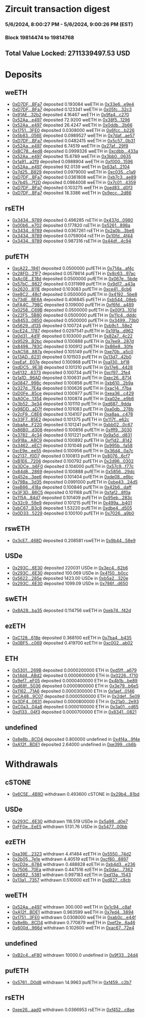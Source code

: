 # Zircuit transaction digest
### 5/6/2024, 8:00:27 PM - 5/6/2024, 9:00:26 PM (EST)
### Block 19814474 to 19814768

## Total Value Locked: 2711339497.53 USD

# Deposits
## weETH
- [0xD7DF...BFa7](https://etherscan.io/address/0xD7DF7E085214743530afF339aFC420c7c720BFa7) deposited 0.193084 weETH in [0x33e6...e9e4](https://etherscan.io/tx/0xD7DF7E085214743530afF339aFC420c7c720BFa7)
- [0xD7DF...BFa7](https://etherscan.io/address/0xD7DF7E085214743530afF339aFC420c7c720BFa7) deposited 0.123341 weETH in [0x05fc...32c3](https://etherscan.io/tx/0xD7DF7E085214743530afF339aFC420c7c720BFa7)
- [0x91AE...32b2](https://etherscan.io/address/0x91AE8a40B939e6A8135D94b9A61EC82AE8c132b2) deposited 4.16467 weETH in [0x9fa4...c270](https://etherscan.io/tx/0x91AE8a40B939e6A8135D94b9A61EC82AE8c132b2)
- [0x52Aa...e497](https://etherscan.io/address/0x52Aa899454998Be5b000Ad077a46Bbe360F4e497) deposited 72.9200 weETH in [0x38f5...1296](https://etherscan.io/tx/0x52Aa899454998Be5b000Ad077a46Bbe360F4e497)
- [0x52Aa...e497](https://etherscan.io/address/0x52Aa899454998Be5b000Ad077a46Bbe360F4e497) deposited 26.4247 weETH in [0x0ddb...2b66](https://etherscan.io/tx/0x52Aa899454998Be5b000Ad077a46Bbe360F4e497)
- [0x1751...3FE0](https://etherscan.io/address/0x175112E330fc73820bB6255193f17236a79e3FE0) deposited 0.0308000 weETH in [0x6fcc...b226](https://etherscan.io/tx/0x175112E330fc73820bB6255193f17236a79e3FE0)
- [0x5b83...056E](https://etherscan.io/address/0x5b83EeE198De28EfC66C0a0403549581f7Ed056E) deposited 0.0989527 weETH in [0x7daf...ae57](https://etherscan.io/tx/0x5b83EeE198De28EfC66C0a0403549581f7Ed056E)
- [0xD7DF...BFa7](https://etherscan.io/address/0xD7DF7E085214743530afF339aFC420c7c720BFa7) deposited 0.0482415 weETH in [0x5c57...0b31](https://etherscan.io/tx/0xD7DF7E085214743530afF339aFC420c7c720BFa7)
- [0x52Aa...e497](https://etherscan.io/address/0x52Aa899454998Be5b000Ad077a46Bbe360F4e497) deposited 6.74519 weETH in [0x27af...29f9](https://etherscan.io/tx/0x52Aa899454998Be5b000Ad077a46Bbe360F4e497)
- [0xBC78...4ed8](https://etherscan.io/address/0xBC78c958406f2e86fD8ADE495e236E13ccD34ed8) deposited 0.0999326 weETH in [0xcdbb...433a](https://etherscan.io/tx/0xBC78c958406f2e86fD8ADE495e236E13ccD34ed8)
- [0x52Aa...e497](https://etherscan.io/address/0x52Aa899454998Be5b000Ad077a46Bbe360F4e497) deposited 15.6789 weETH in [0x3bb0...0635](https://etherscan.io/tx/0x52Aa899454998Be5b000Ad077a46Bbe360F4e497)
- [0x1a91...a2f9](https://etherscan.io/address/0x1a918B065811F440EfbC7b0E69Ed948cE315a2f9) deposited 0.0988904 weETH in [0xf000...1596](https://etherscan.io/tx/0x1a918B065811F440EfbC7b0E69Ed948cE315a2f9)
- [0x52Aa...e497](https://etherscan.io/address/0x52Aa899454998Be5b000Ad077a46Bbe360F4e497) deposited 92.0139 weETH in [0x63a1...2104](https://etherscan.io/tx/0x52Aa899454998Be5b000Ad077a46Bbe360F4e497)
- [0x7d25...B829](https://etherscan.io/address/0x7d25b2c479AA7c82aB87647e6aB8d2E63244B829) deposited 0.0979000 weETH in [0xc035...c1a9](https://etherscan.io/tx/0x7d25b2c479AA7c82aB87647e6aB8d2E63244B829)
- [0xD7DF...BFa7](https://etherscan.io/address/0xD7DF7E085214743530afF339aFC420c7c720BFa7) deposited 0.0361808 weETH in [0xb7c3...ae89](https://etherscan.io/tx/0xD7DF7E085214743530afF339aFC420c7c720BFa7)
- [0x7b45...7f2D](https://etherscan.io/address/0x7b455DBb176DeC4a0BC81986c9b1E4ceE8327f2D) deposited 0.0984008 weETH in [0x7c01...4359](https://etherscan.io/tx/0x7b455DBb176DeC4a0BC81986c9b1E4ceE8327f2D)
- [0xD7DF...BFa7](https://etherscan.io/address/0xD7DF7E085214743530afF339aFC420c7c720BFa7) deposited 0.103275 weETH in [0xed83...d0f3](https://etherscan.io/tx/0xD7DF7E085214743530afF339aFC420c7c720BFa7)
- [0xD7DF...BFa7](https://etherscan.io/address/0xD7DF7E085214743530afF339aFC420c7c720BFa7) deposited 18.3386 weETH in [0x9ecc...2d86](https://etherscan.io/tx/0xD7DF7E085214743530afF339aFC420c7c720BFa7)
## rsETH
- [0x3434...9789](https://etherscan.io/address/0x34349c5569e7B846c3558961552D2202760A9789) deposited 0.496285 rsETH in [0x437d...0980](https://etherscan.io/tx/0x34349c5569e7B846c3558961552D2202760A9789)
- [0x00b6...e702](https://etherscan.io/address/0x00b6D5DEe77B17bB0A4DEA1AD66351BF8C72e702) deposited 0.177820 rsETH in [0x5261...898a](https://etherscan.io/tx/0x00b6D5DEe77B17bB0A4DEA1AD66351BF8C72e702)
- [0x3434...9789](https://etherscan.io/address/0x34349c5569e7B846c3558961552D2202760A9789) deposited 0.0367261 rsETH in [0x2a0b...3be6](https://etherscan.io/tx/0x34349c5569e7B846c3558961552D2202760A9789)
- [0x3434...9789](https://etherscan.io/address/0x34349c5569e7B846c3558961552D2202760A9789) deposited 0.0759004 rsETH in [0x10fd...4f44](https://etherscan.io/tx/0x34349c5569e7B846c3558961552D2202760A9789)
- [0x3434...9789](https://etherscan.io/address/0x34349c5569e7B846c3558961552D2202760A9789) deposited 0.987316 rsETH in [0x44df...4c94](https://etherscan.io/tx/0x34349c5569e7B846c3558961552D2202760A9789)
## pufETH
- [0xcA22...1941](https://etherscan.io/address/0xcA227b862E25009a6e20652E6E1B4982B0F41941) deposited 0.0500000 pufETH in [0x714a...af4c](https://etherscan.io/tx/0xcA227b862E25009a6e20652E6E1B4982B0F41941)
- [0x28FD...21F7](https://etherscan.io/address/0x28FDcA4649d980D6d424b3A8A08Def1Be8C521F7) deposited 0.0578614 pufETH in [0x8c63...97ac](https://etherscan.io/tx/0x28FDcA4649d980D6d424b3A8A08Def1Be8C521F7)
- [0xAc0E...E18d](https://etherscan.io/address/0xAc0E59C763954686C7DEAC77d2A21154E729E18d) deposited 0.0500000 pufETH in [0x067e...5bde](https://etherscan.io/tx/0xAc0E59C763954686C7DEAC77d2A21154E729E18d)
- [0x57bC...9827](https://etherscan.io/address/0x57bC15a43C5Fb3a2cD58953d12fd21Da9c3B9827) deposited 0.0311999 pufETH in [0x9d17...a43a](https://etherscan.io/tx/0x57bC15a43C5Fb3a2cD58953d12fd21Da9c3B9827)
- [0x2620...811E](https://etherscan.io/address/0x2620eE3265243ea0DA39C5B9F71Bf03895a3811E) deposited 0.103083 pufETH in [0xce41...6cb6](https://etherscan.io/tx/0x2620eE3265243ea0DA39C5B9F71Bf03895a3811E)
- [0xe8C2...48cf](https://etherscan.io/address/0xe8C282265961BfdB84DC2Ef1CC3047292e5D48cf) deposited 0.0500000 pufETH in [0x4192...5be8](https://etherscan.io/tx/0xe8C282265961BfdB84DC2Ef1CC3047292e5D48cf)
- [0x73dE...BE6A](https://etherscan.io/address/0x73dE2dC9Ab2Cd764f56C0961FDe6540092D3BE6A) deposited 0.406845 pufETH in [0xb544...08eb](https://etherscan.io/tx/0x73dE2dC9Ab2Cd764f56C0961FDe6540092D3BE6A)
- [0xFA4C...798C](https://etherscan.io/address/0xFA4C8e203Da64526C39fb9733bc65e0b0286798C) deposited 0.109000 pufETH in [0xf6fd...a489](https://etherscan.io/tx/0xFA4C8e203Da64526C39fb9733bc65e0b0286798C)
- [0x0258...C69B](https://etherscan.io/address/0x02582C53dd1F1db5a4d6846BeEdaC5f9433BC69B) deposited 0.0500000 pufETH in [0x00f3...101d](https://etherscan.io/tx/0x02582C53dd1F1db5a4d6846BeEdaC5f9433BC69B)
- [0x22F5...5B80](https://etherscan.io/address/0x22F5698e3bEc89D695F0145bCF28aFBa2ae25B80) deposited 0.0500000 pufETH in [0x11c4...dddc](https://etherscan.io/tx/0x22F5698e3bEc89D695F0145bCF28aFBa2ae25B80)
- [0x8453...0850](https://etherscan.io/address/0x84537DFa8D2a13CCbA389574fb4551027D5D0850) deposited 0.0500000 pufETH in [0x3499...73b0](https://etherscan.io/tx/0x84537DFa8D2a13CCbA389574fb4551027D5D0850)
- [0x5629...d135](https://etherscan.io/address/0x56296d6581F0D60D01eba0a8f4Ccf8fAA437d135) deposited 0.100724 pufETH in [0xb9c1...58e2](https://etherscan.io/tx/0x56296d6581F0D60D01eba0a8f4Ccf8fAA437d135)
- [0xcE24...1787](https://etherscan.io/address/0xcE24b3E6D91f7bd04B7Eb602DE1AbEb5Aa031787) deposited 0.0297541 pufETH in [0x191a...d962](https://etherscan.io/tx/0xcE24b3E6D91f7bd04B7Eb602DE1AbEb5Aa031787)
- [0x0d31...4d1F](https://etherscan.io/address/0x0d31029A455810C3702802e63617A9e844F44d1F) deposited 0.103000 pufETH in [0x82a7...4c22](https://etherscan.io/tx/0x0d31029A455810C3702802e63617A9e844F44d1F)
- [0x9529...B2bc](https://etherscan.io/address/0x95299ab679aE0FA191eDCbef1EdB18841B09B2bc) deposited 0.100888 pufETH in [0x7ee9...287d](https://etherscan.io/tx/0x95299ab679aE0FA191eDCbef1EdB18841B09B2bc)
- [0x8498...783C](https://etherscan.io/address/0x84983ce86290E6fE3401a8eB9612C13eF977783C) deposited 0.100912 pufETH in [0x86e8...30fe](https://etherscan.io/tx/0x84983ce86290E6fE3401a8eB9612C13eF977783C)
- [0xAC58...887a](https://etherscan.io/address/0xAC58F3856d0961CB6e4cBab8782c0CCBdf59887a) deposited 0.105149 pufETH in [0xe70b...a5c0](https://etherscan.io/tx/0xAC58F3856d0961CB6e4cBab8782c0CCBdf59887a)
- [0x13AD...6231](https://etherscan.io/address/0x13ADE28B724F5f523e38bcaAc79E03832Baa6231) deposited 0.101503 pufETH in [0x13d7...42b0](https://etherscan.io/tx/0x13ADE28B724F5f523e38bcaAc79E03832Baa6231)
- [0xeEaf...E07e](https://etherscan.io/address/0xeEaf3197a0F23D13822078d67b847a35d343E07e) deposited 0.100968 pufETH in [0xa130...bf18](https://etherscan.io/tx/0xeEaf3197a0F23D13822078d67b847a35d343E07e)
- [0xdDC5...9E38](https://etherscan.io/address/0xdDC58C744C4fD19f5443C7576da1EcDf56219E38) deposited 0.101310 pufETH in [0x17e6...4428](https://etherscan.io/tx/0xdDC58C744C4fD19f5443C7576da1EcDf56219E38)
- [0x6132...6373](https://etherscan.io/address/0x61323eEb1b166Dc4c0Fd7e9C9288572e80566373) deposited 0.100734 pufETH in [0xcf97...2fe4](https://etherscan.io/tx/0x61323eEb1b166Dc4c0Fd7e9C9288572e80566373)
- [0x1a1D...96AD](https://etherscan.io/address/0x1a1D01A75a7141e5DC926f7F7385cf0ca9c896AD) deposited 0.100631 pufETH in [0xec26...8714](https://etherscan.io/tx/0x1a1D01A75a7141e5DC926f7F7385cf0ca9c896AD)
- [0x0847...998c](https://etherscan.io/address/0x0847DdaA96F74c37aaF24E25FE1B358A8f27998c) deposited 0.100856 pufETH in [0xb610...2b9a](https://etherscan.io/tx/0x0847DdaA96F74c37aaF24E25FE1B358A8f27998c)
- [0x327d...7E4a](https://etherscan.io/address/0x327db79afAd5C66F0b64178ad4754e38D4C47E4a) deposited 0.100626 pufETH in [0xac14...f7ba](https://etherscan.io/tx/0x327db79afAd5C66F0b64178ad4754e38D4C47E4a)
- [0xD0Fe...85ce](https://etherscan.io/address/0xD0Fe8e00fe5dbBb87453e1604431BB70481385ce) deposited 0.100977 pufETH in [0xea36...c429](https://etherscan.io/tx/0xD0Fe8e00fe5dbBb87453e1604431BB70481385ce)
- [0xA0Ce...1354](https://etherscan.io/address/0xA0Ce7d847B809711065982d231C42856b3C11354) deposited 0.100874 pufETH in [0xa02e...e9b6](https://etherscan.io/tx/0xA0Ce7d847B809711065982d231C42856b3C11354)
- [0x3b52...3e34](https://etherscan.io/address/0x3b5287Cf31Fa48A13c826791AF9aAa6751CF3e34) deposited 0.101110 pufETH in [0xd687...9dda](https://etherscan.io/tx/0x3b5287Cf31Fa48A13c826791AF9aAa6751CF3e34)
- [0x98DD...aD7f](https://etherscan.io/address/0x98DD49E59692D49def3aE4cb66807Fd80c3daD7f) deposited 0.101083 pufETH in [0xa0db...278b](https://etherscan.io/tx/0x98DD49E59692D49def3aE4cb66807Fd80c3daD7f)
- [0x2cF9...C8E6](https://etherscan.io/address/0x2cF968C60F80b57b41425064b0e6b73039D1C8E6) deposited 0.104107 pufETH in [0xa8aa...c478](https://etherscan.io/tx/0x2cF968C60F80b57b41425064b0e6b73039D1C8E6)
- [0x33F7...85E2](https://etherscan.io/address/0x33F7bc9B74DAA4559B64b03Ee1BA53Abcf1185E2) deposited 0.101375 pufETH in [0x117f...e62c](https://etherscan.io/tx/0x33F7bc9B74DAA4559B64b03Ee1BA53Abcf1185E2)
- [0xbaAe...F220](https://etherscan.io/address/0xbaAe888D194F50e36A54c2415Ac163576f88F220) deposited 0.101241 pufETH in [0xbb02...0c67](https://etherscan.io/tx/0xbaAe888D194F50e36A54c2415Ac163576f88F220)
- [0x86B0...d308](https://etherscan.io/address/0x86B0c82b53EDbDF33656ce7624ad47FE8e78d308) deposited 0.100856 pufETH in [0xfff9...3030](https://etherscan.io/tx/0x86B0c82b53EDbDF33656ce7624ad47FE8e78d308)
- [0x3782...4c34](https://etherscan.io/address/0x37826eCC3256c8F41ce16f85eA4982a9332b4c34) deposited 0.101221 pufETH in [0x9a5d...d831](https://etherscan.io/tx/0x37826eCC3256c8F41ce16f85eA4982a9332b4c34)
- [0x918a...A8C9](https://etherscan.io/address/0x918a6Cb3569F932d48b30f17CCbcE48ccD48A8C9) deposited 0.100892 pufETH in [0xf1d2...8142](https://etherscan.io/tx/0x918a6Cb3569F932d48b30f17CCbcE48ccD48A8C9)
- [0x3462...eEC1](https://etherscan.io/address/0x346282d82E88442131FcE4cA6725547e3106eEC1) deposited 0.101048 pufETH in [0x995b...fa58](https://etherscan.io/tx/0x346282d82E88442131FcE4cA6725547e3106eEC1)
- [0xcE9e...ee55](https://etherscan.io/address/0xcE9eF46a947C59Bf99D705b3Ed0530641e01ee55) deposited 0.100956 pufETH in [0x36d4...0a7c](https://etherscan.io/tx/0xcE9eF46a947C59Bf99D705b3Ed0530641e01ee55)
- [0x2137...f0D7](https://etherscan.io/address/0x213799f555C5c58b996410A85e240C5e7358f0D7) deposited 0.100813 pufETH in [0x8076...6cf7](https://etherscan.io/tx/0x213799f555C5c58b996410A85e240C5e7358f0D7)
- [0xB1E6...7206](https://etherscan.io/address/0xB1E6Edb4da0B0680fA68aeb11c4CC9932cde7206) deposited 0.100792 pufETH in [0x2d96...0302](https://etherscan.io/tx/0xB1E6Edb4da0B0680fA68aeb11c4CC9932cde7206)
- [0x3DCe...b6F0](https://etherscan.io/address/0x3DCe1259AbEb6A94396058B39c425F7F6a56b6F0) deposited 0.104000 pufETH in [0x57c9...f77c](https://etherscan.io/tx/0x3DCe1259AbEb6A94396058B39c425F7F6a56b6F0)
- [0x84d8...2869](https://etherscan.io/address/0x84d80fC43EEF1F47B42204fE6B443C7f7E242869) deposited 0.100888 pufETH in [0x5856...29dc](https://etherscan.io/tx/0x84d80fC43EEF1F47B42204fE6B443C7f7E242869)
- [0x452e...3ee6](https://etherscan.io/address/0x452ed72F3CcEc1e8ecfE971c68aAE37eeEC13ee6) deposited 0.101404 pufETH in [0xde08...e6bc](https://etherscan.io/tx/0x452ed72F3CcEc1e8ecfE971c68aAE37eeEC13ee6)
- [0x79Ba...3d35](https://etherscan.io/address/0x79Ba68E5E7789114E9559c8B1f7F38257cDE3d35) deposited 0.0991000 pufETH in [0xbe43...24d5](https://etherscan.io/tx/0x79Ba68E5E7789114E9559c8B1f7F38257cDE3d35)
- [0xeB86...418a](https://etherscan.io/address/0xeB8679767d486D8Cf6a94AB59e44C96Bc48b418a) deposited 0.100846 pufETH in [0x42b6...daff](https://etherscan.io/tx/0xeB8679767d486D8Cf6a94AB59e44C96Bc48b418a)
- [0x3F3D...B6C5](https://etherscan.io/address/0x3F3D01D428AAF2D8a4Fc9CBa71ab096bA831B6C5) deposited 0.101168 pufETH in [0xfaf2...8f0a](https://etherscan.io/tx/0x3F3D01D428AAF2D8a4Fc9CBa71ab096bA831B6C5)
- [0x115A...84d7](https://etherscan.io/address/0x115A432Fd1BA22Fe6A1317F11593264eb89c84d7) deposited 0.101409 pufETH in [0x95eb...283c](https://etherscan.io/tx/0x115A432Fd1BA22Fe6A1317F11593264eb89c84d7)
- [0x32c9...59e9](https://etherscan.io/address/0x32c9c9fC335EBE019B59cf9d3166B0cD602c59e9) deposited 0.101215 pufETH in [0x499a...b401](https://etherscan.io/tx/0x32c9c9fC335EBE019B59cf9d3166B0cD602c59e9)
- [0xbC67...B3c8](https://etherscan.io/address/0xbC67c78D5c59077b9fF75B033A39Be1d161fB3c8) deposited 1.53220 pufETH in [0xdbe4...d505](https://etherscan.io/tx/0xbC67c78D5c59077b9fF75B033A39Be1d161fB3c8)
- [0x0D33...5229](https://etherscan.io/address/0x0D33922E044CE8ba53feD17b783df9951C6C5229) deposited 0.100100 pufETH in [0x7026...a9b0](https://etherscan.io/tx/0x0D33922E044CE8ba53feD17b783df9951C6C5229)
## rswETH
- [0x3cE7...468D](https://etherscan.io/address/0x3cE7C2C47D13Eb6e2deB2E44BB13beE26F89468D) deposited 0.208581 rswETH in [0x9b44...58e9](https://etherscan.io/tx/0x3cE7C2C47D13Eb6e2deB2E44BB13beE26F89468D)
## USDe
- [0x293C...6E30](https://etherscan.io/address/0x293C6937D8D82e05B01335F7B33FBA0c8e256E30) deposited 220031 USDe in [0x3ec4...62b6](https://etherscan.io/tx/0x293C6937D8D82e05B01335F7B33FBA0c8e256E30)
- [0x293C...6E30](https://etherscan.io/address/0x293C6937D8D82e05B01335F7B33FBA0c8e256E30) deposited 100.069 USDe in [0x4150...b0cc](https://etherscan.io/tx/0x293C6937D8D82e05B01335F7B33FBA0c8e256E30)
- [0x5622...285e](https://etherscan.io/address/0x56223392fF7F34d1FdB12C5B715eDeF23726285e) deposited 1423.00 USDe in [0xb5a2...320e](https://etherscan.io/tx/0x56223392fF7F34d1FdB12C5B715eDeF23726285e)
- [0x293C...6E30](https://etherscan.io/address/0x293C6937D8D82e05B01335F7B33FBA0c8e256E30) deposited 1099.09 USDe in [0x786f...d650](https://etherscan.io/tx/0x293C6937D8D82e05B01335F7B33FBA0c8e256E30)
## swETH
- [0x8A28...ba35](https://etherscan.io/address/0x8A282027d29436fCD4aa2B66DfD2337404FFba35) deposited 0.114756 swETH in [0xeb74...f42d](https://etherscan.io/tx/0x8A282027d29436fCD4aa2B66DfD2337404FFba35)
## ezETH
- [0xC128...618e](https://etherscan.io/address/0xC1285f20277e268596796a5124eD2B8470c4618e) deposited 0.368100 ezETH in [0x7ba4...b435](https://etherscan.io/tx/0xC1285f20277e268596796a5124eD2B8470c4618e)
- [0x0BF5...c069](https://etherscan.io/address/0x0BF5119e033feA96b8EdAa1BAFa4dc839ea8c069) deposited 0.419700 ezETH in [0xc002...ab02](https://etherscan.io/tx/0x0BF5119e033feA96b8EdAa1BAFa4dc839ea8c069)
## ETH
- [0x5301...269B](https://etherscan.io/address/0x53017Cbd6E59bf0b37fA0954c806D409738A269B) deposited 0.0000200000 ETH in [0xd5ff...a679](https://etherscan.io/tx/0x53017Cbd6E59bf0b37fA0954c806D409738A269B)
- [0x14d4...ABd2](https://etherscan.io/address/0x14d42787abEaea8D07a4Bc7B18a122053115ABd2) deposited 0.0000600000 ETH in [0x0226...f710](https://etherscan.io/tx/0x14d42787abEaea8D07a4Bc7B18a122053115ABd2)
- [0x9ef7...eF05](https://etherscan.io/address/0x9ef72321a0E1fe5941fA230015BDa9fb69feeF05) deposited 0.0000400000 ETH in [0x4b1b...be89](https://etherscan.io/tx/0x9ef72321a0E1fe5941fA230015BDa9fb69feeF05)
- [0xd68f...5036](https://etherscan.io/address/0xd68fAc5042E95b6622797917d4fc8a9a423e5036) deposited 0.0000900000 ETH in [0x3e79...b6e5](https://etherscan.io/tx/0xd68fAc5042E95b6622797917d4fc8a9a423e5036)
- [0x1162...71A6](https://etherscan.io/address/0x11621CCde7dE969D578998a62ECe34F7156771A6) deposited 0.0000300000 ETH in [0xfaef...0146](https://etherscan.io/tx/0x11621CCde7dE969D578998a62ECe34F7156771A6)
- [0xCA48...9C07](https://etherscan.io/address/0xCA48Fada40b5889cA9585A079610D08B2Fe89C07) deposited 0.0000500000 ETH in [0x2def...5e09](https://etherscan.io/tx/0xCA48Fada40b5889cA9585A079610D08B2Fe89C07)
- [0x3DF4...0631](https://etherscan.io/address/0x3DF41528245858E9B16feA23edCcCC8fc3300631) deposited 0.0000800000 ETH in [0x21a0...2e93](https://etherscan.io/tx/0x3DF41528245858E9B16feA23edCcCC8fc3300631)
- [0xC0a3...04a8](https://etherscan.io/address/0xC0a37dbe771bA15EC1A0108DDEDAd878CD9c04a8) deposited 0.0000100000 ETH in [0x3a01...cd65](https://etherscan.io/tx/0xC0a37dbe771bA15EC1A0108DDEDAd878CD9c04a8)
- [0xd133...04f3](https://etherscan.io/address/0xd133BD686a6175f2698bf96443D7FdC8f0fc04f3) deposited 0.0000700000 ETH in [0x8341...0821](https://etherscan.io/tx/0xd133BD686a6175f2698bf96443D7FdC8f0fc04f3)
## undefined
- [0x8e8b...8CD4](https://etherscan.io/address/0x8e8b7A190063Fc456Ce323efFdd1a67be34A8CD4) deposited 0.800000 undefined in [0x4f4a...9f4e](https://etherscan.io/tx/0x8e8b7A190063Fc456Ce323efFdd1a67be34A8CD4)
- [0xA12f...BDE1](https://etherscan.io/address/0xA12fe1D518A49c6A19aBD839aDD56f52B928BDE1) deposited 2.64000 undefined in [0xe399...cb6b](https://etherscan.io/tx/0xA12fe1D518A49c6A19aBD839aDD56f52B928BDE1)
# Withdrawals
## cSTONE
- [0x6C5E...4B9D](https://etherscan.io/address/0x6C5Ecf9269DC1bB81980B5112b6d32D476cB4B9D) withdrawn 0.493600 cSTONE in [0x29b4...81bd](https://etherscan.io/tx/0x6C5Ecf9269DC1bB81980B5112b6d32D476cB4B9D)
## USDe
- [0x293C...6E30](https://etherscan.io/address/0x293C6937D8D82e05B01335F7B33FBA0c8e256E30) withdrawn 116.519 USDe in [0x5a98...d0e7](https://etherscan.io/tx/0x293C6937D8D82e05B01335F7B33FBA0c8e256E30)
- [0xFF0e...EeE5](https://etherscan.io/address/0xFF0e74C15a33bCE7bAF3f6163dEbBa0979FbEeE5) withdrawn 5131.76 USDe in [0x5477...00bb](https://etherscan.io/tx/0xFF0e74C15a33bCE7bAF3f6163dEbBa0979FbEeE5)
## ezETH
- [0xa39E...2323](https://etherscan.io/address/0xa39Ec8B9568F3Ca8727afd7d202BC936284b2323) withdrawn 4.41484 ezETH in [0x5550...74d2](https://etherscan.io/tx/0xa39Ec8B9568F3Ca8727afd7d202BC936284b2323)
- [0x2b05...7e1e](https://etherscan.io/address/0x2b05aE07dbCef85eB4EffFCb93E6606c58dE7e1e) withdrawn 4.40519 ezETH in [0xcf80...8897](https://etherscan.io/tx/0x2b05aE07dbCef85eB4EffFCb93E6606c58dE7e1e)
- [0xcD2e...6784](https://etherscan.io/address/0xcD2ecC9105360A8CACd869ECD1505772D41E6784) withdrawn 0.488828 ezETH in [0xb4d3...e236](https://etherscan.io/tx/0xcD2ecC9105360A8CACd869ECD1505772D41E6784)
- [0x7506...70Ea](https://etherscan.io/address/0x7506863B8Ac728F36eC9C5bC143527bcD4Ed70Ea) withdrawn 0.447516 ezETH in [0x0dac...7362](https://etherscan.io/tx/0x7506863B8Ac728F36eC9C5bC143527bcD4Ed70Ea)
- [0xb682...5381](https://etherscan.io/address/0xb6825Ddca0790A9B9ef35A636C18C2a70e1d5381) withdrawn 0.997183 ezETH in [0xd13a...1543](https://etherscan.io/tx/0xb6825Ddca0790A9B9ef35A636C18C2a70e1d5381)
- [0x13a1...7357](https://etherscan.io/address/0x13a1eD8D2e373007E525b5aC962b2c24b43d7357) withdrawn 0.510000 ezETH in [0xd827...c8cb](https://etherscan.io/tx/0x13a1eD8D2e373007E525b5aC962b2c24b43d7357)
## weETH
- [0x52Aa...e497](https://etherscan.io/address/0x52Aa899454998Be5b000Ad077a46Bbe360F4e497) withdrawn 300.000 weETH in [0x1c94...c8af](https://etherscan.io/tx/0x52Aa899454998Be5b000Ad077a46Bbe360F4e497)
- [0xA12f...BDE1](https://etherscan.io/address/0xA12fe1D518A49c6A19aBD839aDD56f52B928BDE1) withdrawn 0.963599 weETH in [0x7ed4...3894](https://etherscan.io/tx/0xA12fe1D518A49c6A19aBD839aDD56f52B928BDE1)
- [0x1751...3FE0](https://etherscan.io/address/0x175112E330fc73820bB6255193f17236a79e3FE0) withdrawn 0.0308000 weETH in [0xab0c...e44f](https://etherscan.io/tx/0x175112E330fc73820bB6255193f17236a79e3FE0)
- [0x8e8b...8CD4](https://etherscan.io/address/0x8e8b7A190063Fc456Ce323efFdd1a67be34A8CD4) withdrawn 0.770879 weETH in [0xef2e...6a46](https://etherscan.io/tx/0x8e8b7A190063Fc456Ce323efFdd1a67be34A8CD4)
- [0x600d...966d](https://etherscan.io/address/0x600deADd0123D95134dC4Fedc0c74c237ba3966d) withdrawn 0.102600 weETH in [0xac67...72e4](https://etherscan.io/tx/0x600deADd0123D95134dC4Fedc0c74c237ba3966d)
## undefined
- [0xB2c4...eF80](https://etherscan.io/address/0xB2c48ECc1346EEa6698e57734fAE2d871eA4eF80) withdrawn 10000.0 undefined in [0x9f33...24d4](https://etherscan.io/tx/0xB2c48ECc1346EEa6698e57734fAE2d871eA4eF80)
## pufETH
- [0x5761...D0d8](https://etherscan.io/address/0x576159e8003e74cbDb5b2274CfC4418BB60cD0d8) withdrawn 14.9963 pufETH in [0xf459...c2b7](https://etherscan.io/tx/0x576159e8003e74cbDb5b2274CfC4418BB60cD0d8)
## rsETH
- [0xee26...aad0](https://etherscan.io/address/0xee26A5E80d5D1B261fAf989aC548f255114faad0) withdrawn 0.0366953 rsETH in [0xf452...c8ae](https://etherscan.io/tx/0xee26A5E80d5D1B261fAf989aC548f255114faad0)
